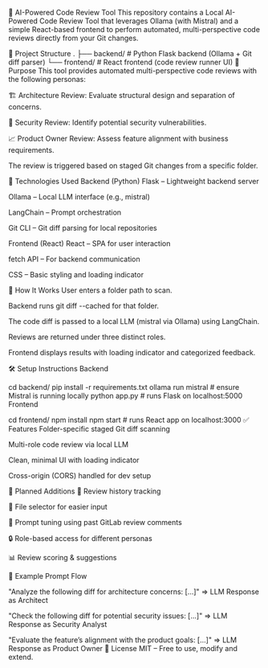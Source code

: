 🧠 AI-Powered Code Review Tool
This repository contains a Local AI-Powered Code Review Tool that leverages Ollama (with Mistral) and a simple React-based frontend to perform automated, multi-perspective code reviews directly from your Git changes.

📁 Project Structure
.
├── backend/         # Python Flask backend (Ollama + Git diff parser)
└── frontend/        # React frontend (code review runner UI)
🎯 Purpose
This tool provides automated multi-perspective code reviews with the following personas:

🏗️ Architecture Review: Evaluate structural design and separation of concerns.

🔐 Security Review: Identify potential security vulnerabilities.

📈 Product Owner Review: Assess feature alignment with business requirements.

The review is triggered based on staged Git changes from a specific folder.

🔧 Technologies Used
Backend (Python)
Flask – Lightweight backend server

Ollama – Local LLM interface (e.g., mistral)

LangChain – Prompt orchestration

Git CLI – Git diff parsing for local repositories

Frontend (React)
React – SPA for user interaction

fetch API – For backend communication

CSS – Basic styling and loading indicator

🚀 How It Works
User enters a folder path to scan.

Backend runs git diff --cached for that folder.

The code diff is passed to a local LLM (mistral via Ollama) using LangChain.

Reviews are returned under three distinct roles.

Frontend displays results with loading indicator and categorized feedback.

🛠️ Setup Instructions
Backend

cd backend/
pip install -r requirements.txt
ollama run mistral  # ensure Mistral is running locally
python app.py       # runs Flask on localhost:5000
Frontend

cd frontend/
npm install
npm start           # runs React app on localhost:3000
✅ Features
 Folder-specific staged Git diff scanning

 Multi-role code review via local LLM

 Clean, minimal UI with loading indicator

 Cross-origin (CORS) handled for dev setup

🧩 Planned Additions
🔁 Review history tracking

📂 File selector for easier input

🧠 Prompt tuning using past GitLab review comments

🔒 Role-based access for different personas

📊 Review scoring & suggestions

📝 Example Prompt Flow

"Analyze the following diff for architecture concerns: [...]"
=> LLM Response as Architect

"Check the following diff for potential security issues: [...]"
=> LLM Response as Security Analyst

"Evaluate the feature’s alignment with the product goals: [...]"
=> LLM Response as Product Owner
📄 License
MIT – Free to use, modify and extend.